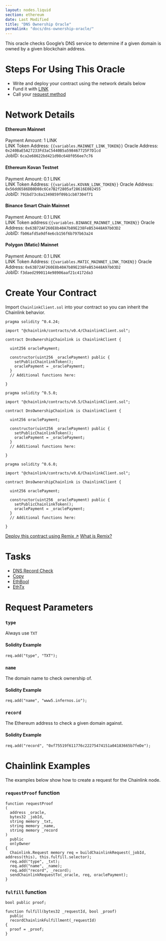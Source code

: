 ```yaml
---
layout: nodes.liquid
section: ethereum
date: Last Modified
title: "DNS Ownership Oracle"
permalink: "docs/dns-ownership-oracle/"
---
```

This oracle checks Google’s DNS service to determine if a given domain is owned by a given blockchain address.

# Steps For Using This Oracle

- Write and deploy your contract using the network details below
- Fund it with [LINK](../link-token-contracts/)
- Call your [request method](./#chainlink-examples)

# Network Details

#### Ethereum Mainnet
Payment Amount: 1 LINK  
LINK Token Address: `{{variables.MAINNET_LINK_TOKEN}}`
Oracle Address: `0x240BaE5A27233Fd3aC5440B5a598467725F7D1cd`  
JobID: `6ca2e68622bd421d98c648f056ee7c76`

#### Ethereum Kovan Testnet
Payment Amount: 0.1  LINK  
LINK Token Address: `{{variables.KOVAN_LINK_TOKEN}}`
Oracle Address: `0x56dd6586DB0D08c6Ce7B2f2805af28616E082455`  
JobID: `791bd73c8a1349859f09b1cb87304f71`

#### Binance Smart Chain Mainnet
Payment Amount: 0.1 LINK  
LINK Token address:`{{variables.BINANCE_MAINNET_LINK_TOKEN}}`
Oracle Address: `0x63B72AF260E8b40A7b89E238FeB53448A97b03D2`  
JobID: `fb06afd5a9df4e6cb156f6b797b63a24`  

#### Polygon (Matic) Mainnet
Payment Amount: 0.1 LINK  
LINK Token Address: `{{variables.MATIC_MAINNET_LINK_TOKEN}}`
Oracle Address: `0x63B72AF260E8b40A7b89E238FeB53448A97b03D2`  
JobID: `f3daed2990114e98906aaf21c4172da3`  

# Create Your Contract

Import `ChainlinkClient.sol` into your contract so you can inherit the Chainlink behavior.

```solidity Solidity 4
pragma solidity ^0.4.24;

import "@chainlink/contracts/v0.4/ChainlinkClient.sol";

contract DnsOwnershipChainlink is ChainlinkClient {

  uint256 oraclePayment;

  constructor(uint256 _oraclePayment) public {
    setPublicChainlinkToken();
    oraclePayment = _oraclePayment;
  }
  // Additional functions here:

}
```
```solidity Solidity 5
pragma solidity ^0.5.0;

import "@chainlink/contracts/v0.5/ChainlinkClient.sol";

contract DnsOwnershipChainlink is ChainlinkClient {

  uint256 oraclePayment;

  constructor(uint256 _oraclePayment) public {
    setPublicChainlinkToken();
    oraclePayment = _oraclePayment;
  }
  // Additional functions here:

}
```
```solidity Solidity 6
pragma solidity ^0.6.0;

import "@chainlink/contracts/v0.6/ChainlinkClient.sol";

contract DnsOwnershipChainlink is ChainlinkClient {

  uint256 oraclePayment;

  constructor(uint256 _oraclePayment) public {
    setPublicChainlinkToken();
    oraclePayment = _oraclePayment;
  }
  // Additional functions here:

}
```

<div class="remix-callout">
  <a href="https://remix.ethereum.org/#url=https://docs.chain.link/samples/DataProviders/DnsOwnership.sol" target="_blank" class="cl-button--ghost solidity-tracked">Deploy this contract using Remix ↗</a>
    <a href="../deploy-your-first-contract/" title="">What is Remix?</a>
</div>

# Tasks
* <a href="https://market.link/adapters/9bfdd269-133c-44d4-9c67-b66cca770c0f" target="_blank">DNS Record Check</a>
* [Copy](../core-adapters/#copy)
* [EthBool](../core-adapters/#ethbool)
* [EthTx](../core-adapters/#ethtx)

# Request Parameters
### `type`
Always use `TXT`
#### Solidity Example
`req.add("type", "TXT");`
### `name`
The domain name to check ownership of.
#### Solidity Example
`req.add("name", "www5.infernos.io");`
### `record`
The Ethereum address to check a given domain against.
#### Solidity Example
`req.add("record", "0xf75519f611776c22275474151a04183665b7feDe");`

# Chainlink Examples

The examples below show how to create a request for the Chainlink node.

### `requestProof` function

```solidity
function requestProof
(
  address _oracle,
  bytes32 _jobId,
  string memory _txt,
  string memory _name,
  string memory _record
)
  public
  onlyOwner
{
  Chainlink.Request memory req = buildChainlinkRequest(_jobId, address(this), this.fulfill.selector);
  req.add("type", _txt);
  req.add("name", _name);
  req.add("record", _record);
  sendChainlinkRequestTo(_oracle, req, oraclePayment);
}
```
### `fulfill` function

```solidity
bool public proof;

function fulfill(bytes32 _requestId, bool _proof)
  public
  recordChainlinkFulfillment(_requestId)
{
  proof = _proof;
}
```
